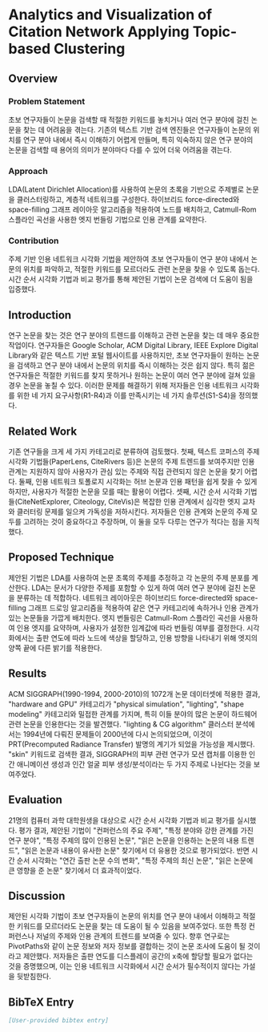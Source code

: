 # Analytics and Visualization of Citation Network Applying Topic-based Clustering

## Overview
### Problem Statement
초보 연구자들이 논문을 검색할 때 적절한 키워드를 놓치거나 여러 연구 분야에 걸친 논문을 찾는 데 어려움을 겪는다. 기존의 텍스트 기반 검색 엔진들은 연구자들이 논문의 위치를 연구 분야 내에서 즉시 이해하기 어렵게 만들며, 특히 익숙하지 않은 연구 분야의 논문을 검색할 때 용어의 의미가 분야마다 다를 수 있어 더욱 어려움을 겪는다.

### Approach
LDA(Latent Dirichlet Allocation)를 사용하여 논문의 초록을 기반으로 주제별로 논문을 클러스터링하고, 계층적 네트워크를 구성한다. 하이브리드 force-directed와 space-filling 그래프 레이아웃 알고리즘을 적용하여 노드를 배치하고, Catmull-Rom 스플라인 곡선을 사용한 엣지 번들링 기법으로 인용 관계를 요약한다.

### Contribution
주제 기반 인용 네트워크 시각화 기법을 제안하여 초보 연구자들이 연구 분야 내에서 논문의 위치를 파악하고, 적절한 키워드를 모르더라도 관련 논문을 찾을 수 있도록 돕는다. 시간 순서 시각화 기법과 비교 평가를 통해 제안된 기법이 논문 검색에 더 도움이 됨을 입증했다.

## Introduction
연구 논문을 찾는 것은 연구 분야의 트렌드를 이해하고 관련 논문을 찾는 데 매우 중요한 작업이다. 연구자들은 Google Scholar, ACM Digital Library, IEEE Explore Digital Library와 같은 텍스트 기반 포털 웹사이트를 사용하지만, 초보 연구자들이 원하는 논문을 검색하고 연구 분야 내에서 논문의 위치를 즉시 이해하는 것은 쉽지 않다. 특히 젊은 연구자들은 적절한 키워드를 찾지 못하거나 원하는 논문이 여러 연구 분야에 걸쳐 있을 경우 논문을 놓칠 수 있다. 이러한 문제를 해결하기 위해 저자들은 인용 네트워크 시각화를 위한 네 가지 요구사항(R1-R4)과 이를 만족시키는 네 가지 솔루션(S1-S4)을 정의했다.

## Related Work
기존 연구들을 크게 세 가지 카테고리로 분류하여 검토했다. 첫째, 텍스트 코퍼스의 주제 시각화 기법들(PaperLens, CiteRivers 등)은 논문의 주제 트렌드를 보여주지만 인용 관계는 지원하지 않아 사용자가 관심 있는 주제와 직접 관련되지 않은 논문을 찾기 어렵다. 둘째, 인용 네트워크 토폴로지 시각화는 허브 논문과 인용 패턴을 쉽게 찾을 수 있게 하지만, 사용자가 적절한 논문을 모를 때는 활용이 어렵다. 셋째, 시간 순서 시각화 기법들(CiteNetExplorer, Citeology, CiteVis)은 복잡한 인용 관계에서 심각한 엣지 교차와 클러터링 문제를 일으켜 가독성을 저하시킨다. 저자들은 인용 관계와 논문의 주제 모두를 고려하는 것이 중요하다고 주장하며, 이 둘을 모두 다루는 연구가 적다는 점을 지적했다.

## Proposed Technique
제안된 기법은 LDA를 사용하여 논문 초록의 주제를 추정하고 각 논문의 주제 분포를 계산한다. LDA는 문서가 다양한 주제를 포함할 수 있게 하여 여러 연구 분야에 걸친 논문을 분류하는 데 적합하다. 네트워크 레이아웃은 하이브리드 force-directed와 space-filling 그래프 드로잉 알고리즘을 적용하여 같은 연구 카테고리에 속하거나 인용 관계가 있는 논문들을 가깝게 배치한다. 엣지 번들링은 Catmull-Rom 스플라인 곡선을 사용하여 인용 엣지를 요약하며, 사용자가 설정한 임계값에 따라 번들링 여부를 결정한다. 시각화에서는 출판 연도에 따라 노드에 색상을 할당하고, 인용 방향을 나타내기 위해 엣지의 양쪽 끝에 다른 밝기를 적용한다.

## Results
ACM SIGGRAPH(1990-1994, 2000-2010)의 1072개 논문 데이터셋에 적용한 결과, "hardware and GPU" 카테고리가 "physical simulation", "lighting", "shape modeling" 카테고리와 밀접한 관계를 가지며, 특히 이들 분야의 많은 논문이 하드웨어 관련 논문을 인용한다는 것을 발견했다. "lighting & CG algorithm" 클러스터 분석에서는 1994년에 다뤄진 문제들이 2000년에 다시 논의되었으며, 이것이 PRT(Precomputed Radiance Transfer) 발명의 계기가 되었을 가능성을 제시했다. "skin" 키워드로 검색한 결과, SIGGRAPH의 피부 관련 연구가 모션 캡처를 이용한 인간 애니메이션 생성과 인간 얼굴 피부 생성/분석이라는 두 가지 주제로 나뉜다는 것을 보여주었다.

## Evaluation
21명의 컴퓨터 과학 대학원생을 대상으로 시간 순서 시각화 기법과 비교 평가를 실시했다. 평가 결과, 제안된 기법이 "컨퍼런스의 주요 주제", "특정 분야와 강한 관계를 가진 연구 분야", "특정 주제의 많이 인용된 논문", "읽은 논문을 인용하는 논문의 내용 트렌드", "읽은 논문과 내용이 유사한 논문" 찾기에서 더 유용한 것으로 평가되었다. 반면 시간 순서 시각화는 "연간 출판 논문 수의 변화", "특정 주제의 최신 논문", "읽은 논문에 큰 영향을 준 논문" 찾기에서 더 효과적이었다.

## Discussion
제안된 시각화 기법이 초보 연구자들이 논문의 위치를 연구 분야 내에서 이해하고 적절한 키워드를 모르더라도 논문을 찾는 데 도움이 될 수 있음을 보여주었다. 또한 특정 컨퍼런스나 저널의 주제와 인용 관계의 트렌드를 보여줄 수 있다. 향후 연구로는 PivotPaths와 같이 논문 정보와 저자 정보를 결합하는 것이 논문 조사에 도움이 될 것이라고 제안했다. 저자들은 출판 연도를 디스플레이 공간의 x축에 할당할 필요가 없다는 것을 증명했으며, 이는 인용 네트워크 시각화에서 시간 순서가 필수적이지 않다는 가설을 뒷받침한다.

## BibTeX Entry
```bibtex
[User-provided bibtex entry]
```